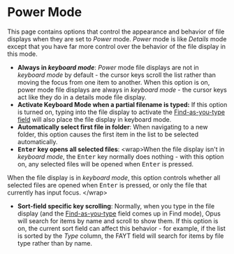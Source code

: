# Power Mode

This page contains options that control the appearance and behavior of file displays when they are set to *Power* mode. *Power* mode is like *Details* mode except that you have far more control over the behavior of the file display in this mode.

- **Always in *keyboard mode***: *Power* mode file displays are not in *keyboard mode* by default - the cursor keys scroll the list rather than moving the focus from one item to another. When this option is on, power mode file displays are always in *keyboard mode* - the cursor keys act like they do in a details mode file display.
- **Activate Keyboard Mode when a partial filename is typed:** If this option is turned on, typing into the file display to activate the [Find-as-you-type field](/Manual/basic_concepts/the_lister/find-as-you-type_field.md) will also place the file display in keyboard mode.
- **Automatically select first file in folder**: When navigating to a new folder, this option causes the first item in the list to be selected automatically.
- **<kbd>Enter</kbd> key opens all selected files**: \<wrap\>When the file display isn't in *keyboard mode*, the <kbd>Enter</kbd> key normally does nothing - with this option on, any selected files will be opened when <kbd>Enter</kbd> is pressed.

When the file display is in *keyboard mode*, this option controls whether all selected files are opened when <kbd>Enter</kbd> is pressed, or only the file that currently has input focus. \</wrap\>

- **Sort-field specific key scrolling**: Normally, when you type in the file display (and the [Find-as-you-type](/Manual/basic_concepts/the_lister/find-as-you-type_field.md) field comes up in Find mode), Opus will search for items by name and scroll to show them. If this option is on, the current sort field can affect this behavior - for example, if the list is sorted by the *Type* column, the FAYT field will search for items by file type rather than by name.
